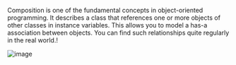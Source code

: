 Composition is one of the fundamental concepts in object-oriented programming. It describes a class that references one or more objects of other classes in instance variables. This allows you to model a has-a association between objects. You can find such relationships quite regularly in the real world.!

![image](https://github.com/CaioLariel/car-project/assets/112914813/5a27760a-d418-4cbd-96ea-fa46af52af48)

